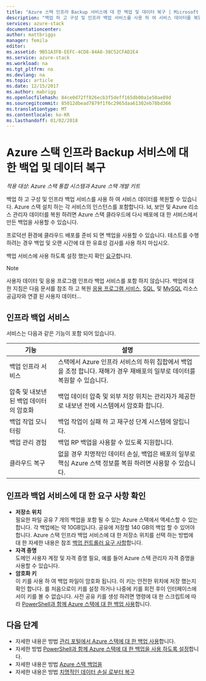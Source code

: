 ```yaml
---
title: "Azure 스택 인프라 Backup 서비스에 대 한 백업 및 데이터 복구 | Microsoft Docs"
description: "백업 하 고 구성 및 인프라 백업 서비스를 사용 하 여 서비스 데이터를 복원할 수 있습니다."
services: azure-stack
documentationcenter: 
author: mattbriggs
manager: femila
editor: 
ms.assetid: 9B51A3FB-EEFC-4CD8-84A8-38C52CFAD2E4
ms.service: azure-stack
ms.workload: na
ms.tgt_pltfrm: na
ms.devlang: na
ms.topic: article
ms.date: 12/15/2017
ms.author: mabrigg
ms.openlocfilehash: 84ce0d72ff826ecb3f5deff165db00a1e50ae89d
ms.sourcegitcommit: 85012dbead7879f1f6c2965daa61302eb78bd366
ms.translationtype: MT
ms.contentlocale: ko-KR
ms.lasthandoff: 01/02/2018
---
```

# <a name="backup-and-data-recovery-for-azure-stack-with-the-infrastructure-backup-service"></a>Azure 스택 인프라 Backup 서비스에 대 한 백업 및 데이터 복구

*적용 대상: Azure 스택 통합 시스템과 Azure 스택 개발 키트*

백업 하 고 구성 및 인프라 백업 서비스를 사용 하 여 서비스 데이터를 복원할 수 있습니다. Azure 스택 설치 하는 각 서비스의 인스턴스를 포함합니다. Id, 보안 및 Azure 리소스 관리자 데이터를 복원 하려면 Azure 스택 클라우드에 다시 배포에 대 한 서비스에서 만든 백업을 사용할 수 있습니다.

프로덕션 환경에 클라우드 배포를 준비 되 면 백업을 사용할 수 있습니다. 테스트를 수행 하려는 경우 백업 및 오랜 시간에 대 한 유효성 검사를 사용 하지 마십시오.

백업 서비스에 사용 하도록 설정 했는지 확인 [요구](#verify-requirements-for-the-infrastructure-backup-service)합니다.

> [!Note]  
> 사용자 데이터 및 응용 프로그램 인프라 백업 서비스를 포함 하지 않습니다. 백업에 대 한 지침은 다음 문서를 참조 하 고 복원 [응용 프로그램 서비스](https://aka.ms/azure-stack-app-service), [SQL](https://aka.ms/azure-stack-ms-sql), 및 [MySQL](https://aka.ms/azure-stack-mysql) 리소스 공급자와 연결 된 사용자 데이터...

## <a name="the-infrastructure-backup-service"></a>인프라 백업 서비스

서비스는 다음과 같은 기능이 포함 되어 있습니다.

| 기능                                            | 설명                                                                                                                                                |
|----------------------------------------------------|------------------------------------------------------------------------------------------------------------------------------------------------------------|
| 백업 인프라 서비스                     | 스택에서 Azure 인프라 서비스의 하위 집합에서 백업을 조정 합니다. 재해가 경우 재배포의 일부로 데이터를 복원할 수 있습니다. |
| 압축 및 내보낸된 백업 데이터의 암호화 | 백업 데이터 압축 및 외부 저장 위치는 관리자가 제공한로 내보낸 전에 시스템에서 암호화 합니다.                |
| 백업 작업 모니터링                              | 백업 작업이 실패 하 고 재구성 단계 시스템에 알립니다.                                                                                                |
| 백업 관리 경험                       | 백업 RP 백업을 사용할 수 있도록 지원합니다.                                                                                                                         |
| 클라우드 복구                                     | 없을 경우 치명적인 데이터 손실, 백업은 배포의 일부로 핵심 Azure 스택 정보를 복원 하려면 사용할 수 있습니다.                                 |

## <a name="verify-requirements-for-the-infrastructure-backup-service"></a>인프라 백업 서비스에 대 한 요구 사항 확인

- **저장소 위치**  
  필요한 파일 공유 7 개의 백업을 포함 될 수 있는 Azure 스택에서 액세스할 수 있는 합니다. 각 백업에는 약 10GB입니다. 공유에 저장할 140 GB의 백업 할 수 있어야 합니다. Azure 스택 인프라 백업 서비스에 대 한 저장소 위치를 선택 하는 방법에 대 한 자세한 내용은 참조 [백업 컨트롤러 요구 사항](azure-stack-backup-reference.md#backup-controller-requirements)합니다.
- **자격 증명**  
  도메인 사용자 계정 및 자격 증명 필요, 예를 들어 Azure 스택 관리자 자격 증명을 사용할 수 있습니다.
- **암호화 키**  
  이 키를 사용 하 여 백업 파일이 암호화 됩니다. 이 키는 안전한 위치에 저장 했는지 확인 합니다. 를 처음으로이 키를 설정 하거나 나중에 키를 회전 후이 인터페이스에서이 키를 볼 수 없습니다. 사전 공유 키를 생성 하려면 명령에 대 한 스크립트에 따라 [PowerShell과 함께 Azure 스택에 대 한 백업 사용](http://azure-stack-backup-enable-backup-powershell.md)합니다.

## <a name="next-steps"></a>다음 단계

- 자세한 내용은 방법 [관리 포털에서 Azure 스택에 대 한 백업 사용](azure-stack-backup-enable-backup-console.md)합니다.
- 자세한 방법 [PowerShell과 함께 Azure 스택에 대 한 백업을 사용 하도록 설정](azure-stack-backup-enable-backup-powershell.md)합니다.
- 자세한 내용은 방법 [Azure 스택 백업을](azure-stack-backup-back-up-azure-stack.md )
- 자세한 내용은 방법 [치명적인 데이터 손실 로부터 복구](azure-stack-backup-recover-data.md)
